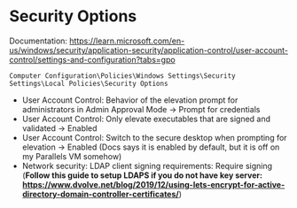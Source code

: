 # Security Options

Documentation: https://learn.microsoft.com/en-us/windows/security/application-security/application-control/user-account-control/settings-and-configuration?tabs=gpo

`Computer Configuration\Policies\Windows Settings\Security Settings\Local Policies\Security Options`

- User Account Control: Behavior of the elevation prompt for administrators in Admin Approval Mode -> Prompt for credentials
- User Account Control: Only elevate executables that are signed and validated -> Enabled
- User Account Control: Switch to the secure desktop when prompting for elevation -> Enabled (Docs says it is enabled by default, but it is off on my Parallels VM somehow)
- Network security: LDAP client signing requirements: Require signing (**Follow this guide to setup LDAPS if you do not have key server: https://www.dvolve.net/blog/2019/12/using-lets-encrypt-for-active-directory-domain-controller-certificates/**)